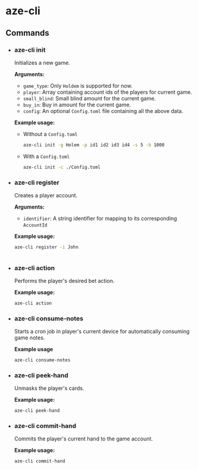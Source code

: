 # aze-cli

## Commands
- ### aze-cli init
  Initializes a new game.
  
  **Arguments:**
    - `game_type`: Only `Holdem` is supported for now.
    - `player`: Array containing account ids of the players for current game.
    - `small_blind`: Small blind amount for the current game.
    - `buy_in`: Buy in amount for the current game.
    - `config`: An optional `Config.toml` file containing all the above data.

  **Example usage:**
    - Without a `Config.toml`
      ```sh
      aze-cli init -g Holem -p id1 id2 id3 id4 -s 5 -b 1000
    - With a `Config.toml`
      ```sh
      aze-cli init -c ./Config.toml

- ### aze-cli register
  Creates a player account.

  **Arguments:**
    - `identifier`: A string identifier for mapping to its corresponding `AccountId`

  **Example usage:**
  ```sh
  aze-cli register -i John
 
- ### aze-cli action
  Performs the player's desired bet action.

  **Example usage:**
  ```sh
  aze-cli action

- ### aze-cli consume-notes
  Starts a cron job in player's current device for automatically consuming game notes.

  **Example usage**
  ```sh
  aze-cli consume-notes

- ### aze-cli peek-hand
  Unmasks the player's cards.

  **Example usage:**
  ```sh
  aze-cli peek-hand

- ### aze-cli commit-hand
  Commits the player's current hand to the game account.

  **Example usage:**
  ```sh
  aze-cli commit-hand
